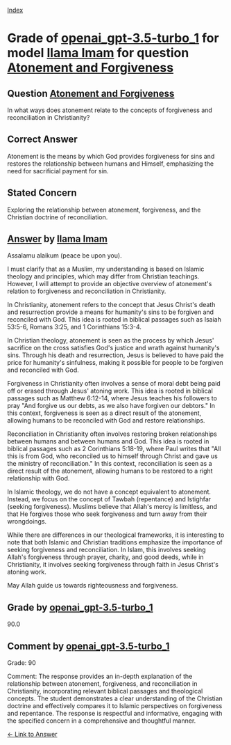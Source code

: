 
[Index](../../../../index.md)
# Grade of [openai_gpt-3.5-turbo_1](../../../grading_models/openai_gpt-3.5-turbo_1.md) for model [llama Imam](../../../answering_models/llama_Imam.md) for question [Atonement and Forgiveness](../../../questions/Atonement_and_Forgiveness.md)

## Question [Atonement and Forgiveness](../../../questions/Atonement_and_Forgiveness.md)
In what ways does atonement relate to the concepts of forgiveness and reconciliation in Christianity?

## Correct Answer
Atonement is the means by which God provides forgiveness for sins and restores the relationship between humans and Himself, emphasizing the need for sacrificial payment for sin.

## Stated Concern
Exploring the relationship between atonement, forgiveness, and the Christian doctrine of reconciliation.

## [Answer](../Atonement_and_Forgiveness.md) by [llama Imam](../../../answering_models/llama_Imam.md)
Assalamu alaikum (peace be upon you).

I must clarify that as a Muslim, my understanding is based on Islamic theology and principles, which may differ from Christian teachings. However, I will attempt to provide an objective overview of atonement's relation to forgiveness and reconciliation in Christianity.

In Christianity, atonement refers to the concept that Jesus Christ's death and resurrection provide a means for humanity's sins to be forgiven and reconciled with God. This idea is rooted in biblical passages such as Isaiah 53:5-6, Romans 3:25, and 1 Corinthians 15:3-4.

In Christian theology, atonement is seen as the process by which Jesus' sacrifice on the cross satisfies God's justice and wrath against humanity's sins. Through his death and resurrection, Jesus is believed to have paid the price for humanity's sinfulness, making it possible for people to be forgiven and reconciled with God.

Forgiveness in Christianity often involves a sense of moral debt being paid off or erased through Jesus' atoning work. This idea is rooted in biblical passages such as Matthew 6:12-14, where Jesus teaches his followers to pray "And forgive us our debts, as we also have forgiven our debtors." In this context, forgiveness is seen as a direct result of the atonement, allowing humans to be reconciled with God and restore relationships.

Reconciliation in Christianity often involves restoring broken relationships between humans and between humans and God. This idea is rooted in biblical passages such as 2 Corinthians 5:18-19, where Paul writes that "All this is from God, who reconciled us to himself through Christ and gave us the ministry of reconciliation." In this context, reconciliation is seen as a direct result of the atonement, allowing humans to be restored to a right relationship with God.

In Islamic theology, we do not have a concept equivalent to atonement. Instead, we focus on the concept of Tawbah (repentance) and Istighfar (seeking forgiveness). Muslims believe that Allah's mercy is limitless, and that He forgives those who seek forgiveness and turn away from their wrongdoings.

While there are differences in our theological frameworks, it is interesting to note that both Islamic and Christian traditions emphasize the importance of seeking forgiveness and reconciliation. In Islam, this involves seeking Allah's forgiveness through prayer, charity, and good deeds, while in Christianity, it involves seeking forgiveness through faith in Jesus Christ's atoning work.

May Allah guide us towards righteousness and forgiveness.

## Grade by [openai_gpt-3.5-turbo_1](../../../grading_models/openai_gpt-3.5-turbo_1.md)
90.0

## Comment by [openai_gpt-3.5-turbo_1](../../../grading_models/openai_gpt-3.5-turbo_1.md)
Grade: 90

Comment: The response provides an in-depth explanation of the relationship between atonement, forgiveness, and reconciliation in Christianity, incorporating relevant biblical passages and theological concepts. The student demonstrates a clear understanding of the Christian doctrine and effectively compares it to Islamic perspectives on forgiveness and repentance. The response is respectful and informative, engaging with the specified concern in a comprehensive and thoughtful manner.

[&lt;- Link to Answer](../Atonement_and_Forgiveness.md)
